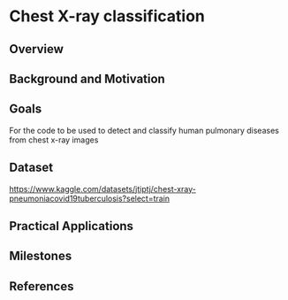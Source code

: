 # Chest X-ray classification

## Overview

## Background and Motivation

## Goals

For the code to be used to detect and classify human pulmonary diseases from chest x-ray images


## Dataset

https://www.kaggle.com/datasets/jtiptj/chest-xray-pneumoniacovid19tuberculosis?select=train


## Practical Applications

## Milestones

## References
